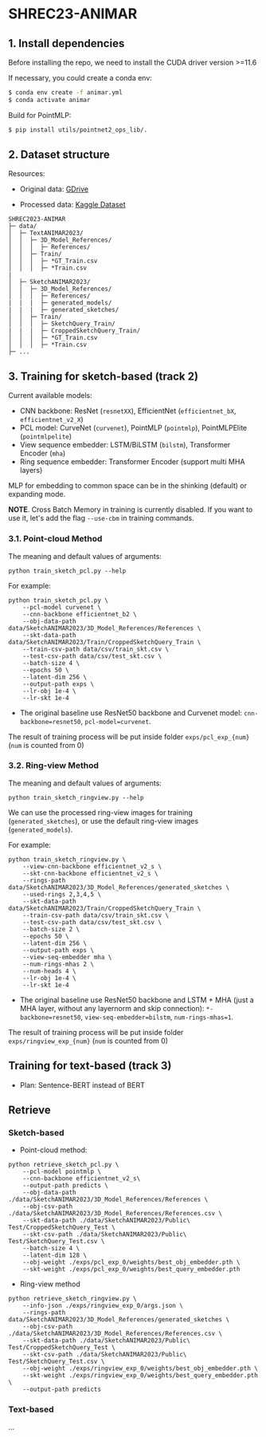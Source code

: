 # SHREC23-ANIMAR

## 1. Install dependencies

Before installing the repo, we need to install the CUDA driver version >=11.6

If necessary, you could create a conda env:

```bash
$ conda env create -f animar.yml
$ conda activate animar
```
Build for PointMLP:

```bash
$ pip install utils/pointnet2_ops_lib/.
```

## 2. Dataset structure

Resources:

- Original data: [GDrive](https://drive.google.com/drive/folders/1lox1J_C3XXYpXeGdHh34QnXnvx9Vhj4Y?usp=share_link)

<!-- - Generated models (for RingView method, removed `depth` and `mask` folders): [GDrive](https://drive.google.com/file/d/1UsnawE_BLqK6vzJ0RGAa6KtXniJm3JkL/view?usp=sharing)

- Cropped sketches: [GDrive](https://drive.google.com/file/d/1AbaWwM0YP_7DLgOiP2U7tnV3OmsEfA0O/view?usp=share_link) -->

- Processed data: [Kaggle Dataset](https://kaggle.com/datasets/e1250d59a160e13c8c97d3d45006efe9f109ee338f09e664f5dc57f9625d616d)

```
SHREC2023-ANIMAR
├─ data/
│  ├─ TextANIMAR2023/
│  │  ├─ 3D_Model_References/
│  │  │  ├─ References/
│  │  ├─ Train/
│  │  │  ├─ *GT_Train.csv
│  │  │  ├─ *Train.csv
|
│  ├─ SketchANIMAR2023/
│  │  ├─ 3D_Model_References/
│  │  │  ├─ References/
|  |  |  ├─ generated_models/
|  |  |  ├─ generated_sketches/
│  │  ├─ Train/
│  │  │  ├─ SketchQuery_Train/
|  |  |  ├─ CroppedSketchQuery_Train/
│  │  │  ├─ *GT_Train.csv
│  │  │  ├─ *Train.csv
├─ ...
```

## 3. Training for sketch-based (track 2)

Current available models:

- CNN backbone: ResNet (`resnetXX`), EfficientNet (`efficientnet_bX`, `efficientnet_v2_X`)
- PCL model: CurveNet (`curvenet`), PointMLP (`pointmlp`), PointMLPElite (`pointmlpelite`)
- View sequence embedder: LSTM/BiLSTM (`bilstm`), Transformer Encoder (`mha`)
- Ring sequence embedder: Transformer Encoder (support multi MHA layers)

MLP for embedding to common space can be in the shinking (default) or expanding mode.

**NOTE**. Cross Batch Memory in training is currently disabled. If you want to use it, let's add the flag `--use-cbm` in training commands.

### 3.1. Point-cloud Method

The meaning and default values of arguments:

```
python train_sketch_pcl.py --help
```

For example:

```
python train_sketch_pcl.py \
    --pcl-model curvenet \
    --cnn-backbone efficientnet_b2 \
    --obj-data-path data/SketchANIMAR2023/3D_Model_References/References \
    --skt-data-path data/SketchANIMAR2023/Train/CroppedSketchQuery_Train \
    --train-csv-path data/csv/train_skt.csv \
    --test-csv-path data/csv/test_skt.csv \
    --batch-size 4 \
    --epochs 50 \
    --latent-dim 256 \
    --output-path exps \
    --lr-obj 1e-4 \
    --lr-skt 1e-4
```
- The original baseline use ResNet50 backbone and Curvenet model:
`cnn-backbone=resnet50`, `pcl-model=curvenet`.

The result of training process will be put inside folder `exps/pcl_exp_{num}` (`num` is counted from 0)

### 3.2. Ring-view Method

The meaning and default values of arguments:

```
python train_sketch_ringview.py --help
```

We can use the processed ring-view images for training (`generated_sketches`), or use the default ring-view images (`generated_models`).

For example:

```
python train_sketch_ringview.py \
    --view-cnn-backbone efficientnet_v2_s \
    --skt-cnn-backbone efficientnet_v2_s \
    --rings-path data/SketchANIMAR2023/3D_Model_References/generated_sketches \
    --used-rings 2,3,4,5 \
    --skt-data-path data/SketchANIMAR2023/Train/CroppedSketchQuery_Train \
    --train-csv-path data/csv/train_skt.csv \
    --test-csv-path data/csv/test_skt.csv \
    --batch-size 2 \
    --epochs 50 \
    --latent-dim 256 \
    --output-path exps \
    --view-seq-embedder mha \
    --num-rings-mhas 2 \
    --num-heads 4 \
    --lr-obj 1e-4 \
    --lr-skt 1e-4
```

- The original baseline use ResNet50 backbone and LSTM + MHA (just a MHA layer, without any layernorm and skip connection): `*-backbone=resnet50`, `view-seq-embedder=bilstm`, `num-rings-mhas=1`.

The result of training process will be put inside folder `exps/ringview_exp_{num}` (`num` is counted from 0)

## Training for text-based (track 3)

- Plan: Sentence-BERT instead of BERT

## Retrieve

### Sketch-based

- Point-cloud method:

```
python retrieve_sketch_pcl.py \
    --pcl-model pointmlp \
    --cnn-backbone efficientnet_v2_s\
    --output-path predicts \
    --obj-data-path ./data/SketchANIMAR2023/3D_Model_References/References \
    --obj-csv-path ./data/SketchANIMAR2023/3D_Model_References/References.csv \
    --skt-data-path ./data/SketchANIMAR2023/Public\ Test/CroppedSketchQuery_Test \
    --skt-csv-path ./data/SketchANIMAR2023/Public\ Test/SketchQuery_Test.csv \
    --batch-size 4 \
    --latent-dim 128 \
    --obj-weight ./exps/pcl_exp_0/weights/best_obj_embedder.pth \
    --skt-weight ./exps/pcl_exp_0/weights/best_query_embedder.pth
```

- Ring-view method

```
python retrieve_sketch_ringview.py \
    --info-json ./exps/ringview_exp_0/args.json \
    --rings-path data/SketchANIMAR2023/3D_Model_References/generated_sketches \
    --obj-csv-path ./data/SketchANIMAR2023/3D_Model_References/References.csv \
    --skt-data-path ./data/SketchANIMAR2023/Public\ Test/CroppedSketchQuery_Test \
    --skt-csv-path ./data/SketchANIMAR2023/Public\ Test/SketchQuery_Test.csv \
    --obj-weight ./exps/ringview_exp_0/weights/best_obj_embedder.pth \
    --skt-weight ./exps/ringview_exp_0/weights/best_query_embedder.pth \
    --output-path predicts
```
### Text-based

...
